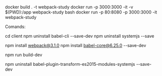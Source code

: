 docker build . -t webpack-study
docker run -p 3000:3000 -it -v $(PWD):/app webpack-study bash
docker run -p 80:8080 -p 3000:3000 -it webpack-study


Comands:

cd client
npm uninstall babel-cli --save-dev
npm uninstall systemjs --save


npm install webpack@3.1.0
npm install babel-core@6.25.0 --save-dev

npm run build-dev

npm uninstall babel-plugin-transform-es2015-modules-systemjs --save-dev